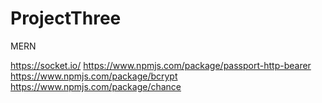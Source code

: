 # ProjectThree
MERN


https://socket.io/
https://www.npmjs.com/package/passport-http-bearer
https://www.npmjs.com/package/bcrypt
https://www.npmjs.com/package/chance
